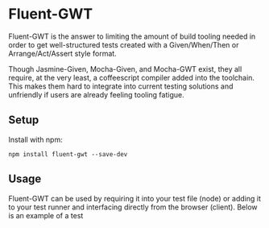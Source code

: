 # Fluent-GWT #

Fluent-GWT is the answer to limiting the amount of build tooling needed in order to get well-structured tests created with a Given/When/Then or Arrange/Act/Assert style format.

Though Jasmine-Given, Mocha-Given, and Mocha-GWT exist, they all require, at the very least, a coffeescript compiler added into the toolchain.  This makes them hard to integrate into current testing solutions and unfriendly if users are already feeling tooling fatigue.

## Setup ##

Install with npm:

```npm install fluent-gwt --save-dev```

## Usage ##

Fluent-GWT can be used by requiring it into your test file (node) or adding it to your test runner and interfacing directly from the browser (client). Below is an example of a test 